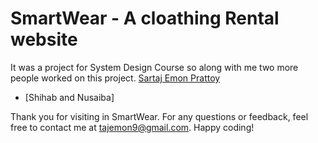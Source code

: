 # SmartWear - A cloathing Rental website

It was a project for System Design Course so along with me two more people worked on this project.
[Sartaj Emon Prattoy](https://github.com/SartajPrattoy)
- [Shihab and Nusaiba]

Thank you for visiting in SmartWear. For any questions or feedback, feel free to contact me at tajemon9@gmail.com. Happy coding!


